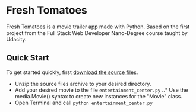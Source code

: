# Fresh Tomatoes

Fresh Tomatoes is a movie trailer app made with Python. Based on the first project from the Full Stack Web Developer Nano-Degree course taught by Udacity.

## Quick Start

To get started quickly, first [download the source files](https://github.com/yramocan/fresh-tomatoes/archive/fresh_tomatoes_dist.zip).

* Unzip the source files archive to your desired directory.
* Add your desired movie to the file `entertainment_center.py`
..* Use the media.Movie() syntax to create new instances for the "Movie" class.
* Open Terminal and call `python entertainment_center.py`
